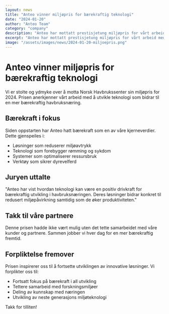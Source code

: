 ```yaml
---
layout: news
title: "Anteo vinner miljøpris for bærekraftig teknologi"
date: "2024-01-20"
author: "Anteo Team"
category: "company"
description: "Anteo har mottatt prestisjetung miljøpris for vårt arbeid med bærekraftige løsninger for havbruksnæringen"
excerpt: "Anteo har mottatt prestisjetung miljøpris for vårt arbeid med bærekraftige løsninger for havbruksnæringen."
image: "/assets/images/news/2024-01-20-miljoepris.png"
---
```

# Anteo vinner miljøpris for bærekraftig teknologi

Vi er stolte og ydmyke over å motta Norsk Havbrukssenter sin miljøpris for 2024. Prisen anerkjenner vårt arbeid med å utvikle teknologi som bidrar til en mer bærekraftig havbruksnæring.

## Bærekraft i fokus

Siden oppstarten har Anteo hatt bærekraft som en av våre kjerneverdier. Dette gjenspeiles i:

- Løsninger som reduserer miljøavtrykk
- Teknologi som forebygger rømming og sykdom
- Systemer som optimaliserer ressursbruk
- Verktøy som sikrer dyrevelferd

## Juryen uttalte

"Anteo har vist hvordan teknologi kan være en positiv drivkraft for bærekraftig utvikling i havbruksnæringen. Deres løsninger bidrar konkret til redusert miljøpåvirkning samtidig som de øker produktiviteten."

## Takk til våre partnere

Denne prisen hadde ikke vært mulig uten det tette samarbeidet med våre kunder og partnere. Sammen jobber vi hver dag for en mer bærekraftig fremtid.

## Forpliktelse fremover

Prisen inspirerer oss til å fortsette utviklingen av innovative løsninger. Vi forplikter oss til:

- Fortsatt fokus på bærekraft i all utvikling
- Tettere samarbeid med forskningsmiljøer
- Deling av kunnskap med næringen
- Utvikling av neste generasjons miljøteknologi

Takk for tilliten!
